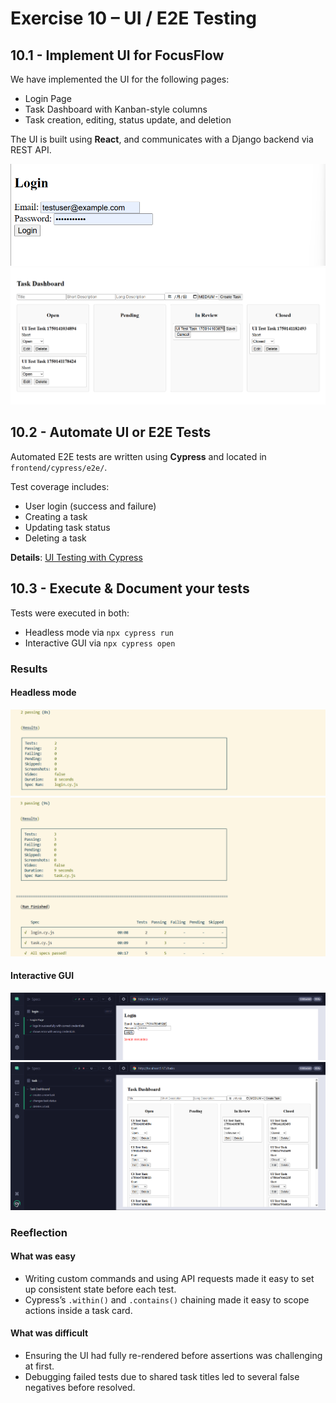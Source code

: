 # Exercise 10 – UI / E2E Testing 

## 10.1 - Implement UI for FocusFlow

We have implemented the UI for the following pages:
- Login Page
- Task Dashboard with Kanban-style columns
- Task creation, editing, status update, and deletion

The UI is built using **React**, and communicates with a Django backend via REST API.

![Login Screenshot](/docs/images/UI/login_page.png)
![Task Dashboard Screenshot](/docs//images/UI/task_dashboard.png)

## 10.2 - Automate UI or E2E Tests

Automated E2E tests are written using **Cypress** and located in `frontend/cypress/e2e/`.

Test coverage includes:
- User login (success and failure)
- Creating a task
- Updating task status
- Deleting a task

**Details**: [UI Testing with Cypress](/frontend/cypress/README.md)

## 10.3 - Execute & Document your tests

Tests were executed in both:
- Headless mode via `npx cypress run`
- Interactive GUI via `npx cypress open`

### Results
#### Headless mode

![10_headless_mode-1](/docs/images/test_result/10_headless_mode-1.png)
![10_headless_mode-2](/docs/images/test_result/10_headless_mode-2.png)

#### Interactive GUI

![10_interactive_GUI-1](/docs/images/test_result/10_interactive_GUI-1.png)
![10_interactive_GUI-2](/docs/images/test_result/10_interactive_GUI-2.png)

### Reeflection
#### What was easy
- Writing custom commands and using API requests made it easy to set up consistent state before each test.
- Cypress’s `.within()` and `.contains()` chaining made it easy to scope actions inside a task card.

#### What was difficult
- Ensuring the UI had fully re-rendered before assertions was challenging at first.
- Debugging failed tests due to shared task titles led to several false negatives before resolved.